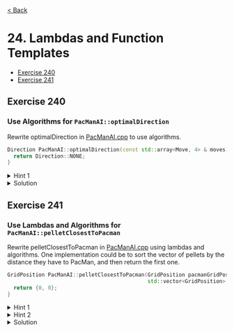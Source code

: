 [< Back](README.md)

# 24. Lambdas and Function Templates

* [Exercise 240](#exercise-240)
* [Exercise 241](#exercise-241)

## Exercise 240

### Use Algorithms for `PacManAI::optimalDirection`

Rewrite optimalDirection in [PacManAI.cpp](../../lib/PacManAI.cpp) to use algorithms.

```cpp
Direction PacManAI::optimalDirection(const std::array<Move, 4> & moves) {
  return Direction::NONE;
}
```

<details>
   <summary>Hint 1</summary>

You can use [std::min_element][1] to find the closest pellet

</details>

<details>
   <summary>Solution</summary>

```cpp
Direction PacManAI::optimalDirection(const std::array<Move, 4> & moves) {
  const auto optimalMove = std::min_element(moves.begin(), moves.end(), [](const auto & a, const auto & b) {
    return a.distanceToTarget < b.distanceToTarget;
  });

  return optimalMove->direction;
}
```

</details>

## Exercise 241

### Use Lambdas and Algorithms for `PacManAI::pelletClosestToPacman`

Rewrite pelletClosestToPacman in [PacManAI.cpp](../../lib/PacManAI.cpp) using lambdas
and algorithms. One implementation could be to sort the vector of pellets by the
distance they have to PacMan, and then return the first one.

```cpp
GridPosition PacManAI::pelletClosestToPacman(GridPosition pacmanGridPosition,
                                             std::vector<GridPosition> & pellets) {
  return {0, 0};
}
```

<details>
   <summary>Hint 1</summary>

Use the [std::sort][2] function to sort the vector.

</details>

<details>
   <summary>Hint 2</summary>

[std::sort][2] third parameter should be a lambda taking 2 `GridPosition` as
parameter, and return true if the first parameter is closer from PacMan than the
second.

</details>

<details>
   <summary>Solution</summary>

```cpp
GridPosition PacManAI::pelletClosestToPacman(GridPosition pacmanGridPosition,
                                             std::vector<GridPosition> & pellets) {
  auto pelletSort = [&pacmanGridPosition](GridPosition pelletA, GridPosition pelletB) {
    double distanceA = positionDistance(pacmanGridPosition, pelletA);
    double distanceB = positionDistance(pacmanGridPosition, pelletB);
    return distanceA < distanceB;
  };
  std::sort(pellets.begin(), pellets.end(), pelletSort);

  return pellets[0];
}
```

</details>

[1]: https://en.cppreference.com/w/cpp/algorithm/min_element
[2]: https://en.cppreference.com/w/cpp/algorithm/sort
